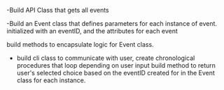 -Build API Class that gets all events

-Build an Event class that defines parameters for each instance of event.
initialized with an eventID, and the attributes for each event

build methods to encapsulate logic for Event class.

- build cli class to communicate with user, create chronological procedures that loop depending on user input
build method to return user's selected choice based on the eventID created for in the Event class for each instance.